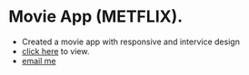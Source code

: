 # Movie App (METFLIX).
- Created a movie app with responsive and intervice design 
- [click here](https://chandansahu98.github.io/) to view.
- [email me](mailto:chandangupta9811@gmail.com)
